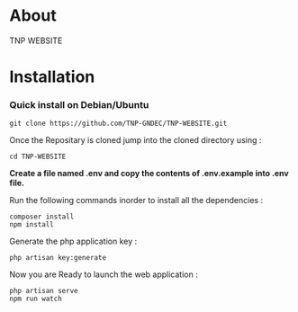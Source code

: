# About
TNP WEBSITE

# Installation

### Quick install on Debian/Ubuntu
```
git clone https://github.com/TNP-GNDEC/TNP-WEBSITE.git
```
Once the Repositary is cloned jump into the cloned directory using :
```
cd TNP-WEBSITE
```
**Create a file named .env and copy the contents of .env.example into .env file.**

Run the following commands inorder to install all the dependencies : 
```
composer install
npm install
```
Generate the php application key :
```
php artisan key:generate
```
Now you are Ready to launch the web application : 
```
php artisan serve
npm run watch
```
